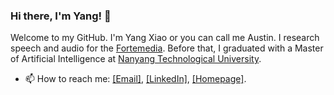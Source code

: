 ### Hi there, I'm Yang! 👋

<!--
**swagshaw/swagshaw** is a ✨ _special_ ✨ repository because its `README.md` (this file) appears on your GitHub profile.

Here are some ideas to get you started:

- 🔭 I’m currently working on ...
- 🌱 I’m currently learning ...
- 👯 I’m looking to collaborate on ...
- 🤔 I’m looking for help with ...
- 💬 Ask me about ...
- 📫 How to reach me: ...
- 😄 Pronouns: ...
- ⚡ Fun fact: ... 
-->
<!--
[![Shaw's GitHub stats](https://github-readme-stats.vercel.app/api?username=swagshaw&count_private=true&theme=tokyonight)](https://github.com/anuraghazra/github-readme-stats)  
-->
Welcome to my GitHub. I'm Yang Xiao or you can call me Austin. I research speech and audio for the [Fortemedia](https://www.fortemedia.com/). Before that, I graduated with a Master of Artificial Intelligence at [Nanyang Technological University](https://www.ntu.edu.sg/). 
<!-- My research is building an efficient, robust, data-centric machine learning system. At this moment, I mainly work in data-centric speech systems that are continual, real-time, and efficient.-->
-  📫 How to reach me: [[Email]](swagshaw1998@gmail.com), [[LinkedIn]](https://www.linkedin.com/in/yang-xiao-swag/), [[Homepage]](https://swagshaw.github.io/).

